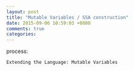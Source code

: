 ```yaml
---
layout: post
title: "Mutable Variables / SSA construction"
date: 2015-09-06 10:59:03 +0800
comments: true
categories: 
---
```


process:

    Extending the Language: Mutable Variables



